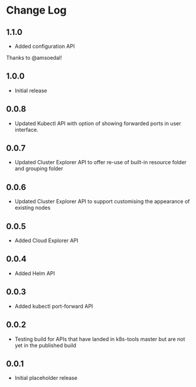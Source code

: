 # Change Log

## 1.1.0

* Added configuration API

Thanks to @amsoedal!

## 1.0.0

* Initial release

## 0.0.8

* Updated Kubectl API with option of showing forwarded ports in user interface.

## 0.0.7

* Updated Cluster Explorer API to offer re-use of built-in resource folder and grouping folder

## 0.0.6

* Updated Cluster Explorer API to support customising the appearance of existing nodes

## 0.0.5

* Added Cloud Explorer API

## 0.0.4

* Added Helm API

## 0.0.3

* Added kubectl port-forward API

## 0.0.2

* Testing build for APIs that have landed in k8s-tools master but are not yet in
  the published build

## 0.0.1

* Initial placeholder release
